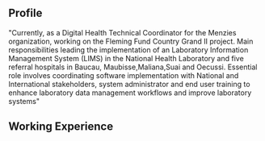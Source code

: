 ## Profile
"Currently, as a Digital Health Technical Coordinator for the Menzies organization, working on the Fleming Fund Country Grand II project.
Main responsibilities leading the implementation of an Laboratory Information Management System (LIMS) in the National
Health Laboratory and five referral hospitals in Baucau, Maubisse,Maliana,Suai and Oecussi. Essential role involves coordinating software
implementation with National and International stakeholders, system administrator and end user training to enhance laboratory data management workflows and improve laboratory systems"

## Working Experience 


